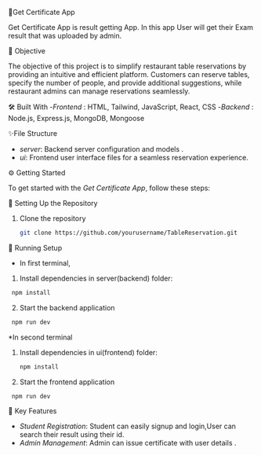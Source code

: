 🏅Get Certificate App

Get Certificate App is result getting App. In this app User will get their Exam result that was uploaded by admin.

 🎯 Objective

The objective of this project is to simplify restaurant table reservations by providing an intuitive and efficient platform. Customers can reserve tables, specify the number of people, and provide additional suggestions, while restaurant admins can manage reservations seamlessly.

 🛠️ Built With
    -*Frontend* : HTML, Tailwind, JavaScript, React, CSS
    -*Backend* : Node.js, Express.js, MongoDB, Mongoose
 
✨File Structure

  - *server*: Backend server configuration and models .
  - *ui*: Frontend user interface files for a seamless reservation experience.

⚙️ Getting Started

To get started with the *Get Certificate App*, follow these steps:

 🚀 Setting Up the Repository

1. Clone the repository
   ```bash
   git clone https://github.com/yourusername/TableReservation.git
    ```

 🔧 Running Setup
 
 * In first terminal,

1. Install dependencies in server(backend) folder:
  ``` bash
   npm install
   ```

2. Start the backend application
  ``` bash
   npm run dev
```
 
  *In second terminal
     
1. Install dependencies in ui(frontend) folder:
   ```bash
   npm install
   ```
   
2. Start the frontend application
  ``` bash
   npm run dev
```

   
 🔑 Key Features

- *Student Registration*: Student can easily signup and login,User can search their result using their id.
- *Admin Management*: Admin can issue certificate with user details .
